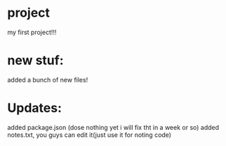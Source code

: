 # project
my first project!!!

# new stuf:
added a bunch of new files!

# Updates:
added package.json (dose nothing yet i will fix tht in a week or so)
added notes.txt, you guys can edit it(just use it for noting code)
